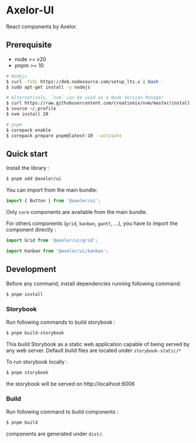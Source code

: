 # Axelor-UI

React components by Axelor.

## Prerequisite

- node >= v20
- pnpm >= 10

```bash
# Nodejs
$ curl -fsSL https://deb.nodesource.com/setup_lts.x | bash -
$ sudo apt-get install -y nodejs

# Alternatively, `nvm` can be used as a Node Version Manager
$ curl https://raw.githubusercontent.com/creationix/nvm/master/install.sh | bash
$ source ~/.profile
$ nvm install 20

# pnpm
$ corepack enable
$ corepack prepare pnpm@latest-10 --activate
```

## Quick start

Install the library :

```bash
$ pnpm add @axelor/ui
```

You can import from the main bundle:

```js
import { Button } from '@axelor/ui';
```

Only `core` components are available from the main bundle.

For others components (`grid`, `kanban`, `gantt`, ...), you have to import the component directly :

```js
import Grid from '@axelor/ui/grid';

import Kanban from '@axelor/ui/kanban';
```

## Development

Before any command, install dependencies running following command:

```bash
$ pnpm install
```

### Storybook

Run following commands to build storybook :

```bash
$ pnpm build-storybook
```

This build Storybook as a static web application capable of being served by any web server.
Default build files are located under `storybook-static/*`

To run storybook locally :

```bash
$ pnpm storybook
```

the storybook will be served on http://localhost:6006

### Build

Run following command to build components :

```bash
$ pnpm build
```

components are generated under `dist/`.
